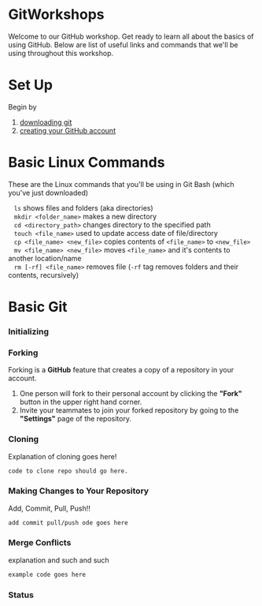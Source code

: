 # GitWorkshops
Welcome to our GitHub workshop. Get ready to learn all about the basics of using GitHub. Below are list of useful links and commands that we'll be using throughout this workshop.

Set Up
======
Begin by 
1. [downloading git](https://git-scm.com/downloads "Git Downloads")
2. [creating your GitHub account](https://github.com "GitHub Homepage")

Basic Linux Commands
======
These are the Linux commands that you'll be using in Git Bash (which you've just downloaded)  

&nbsp;&nbsp;&nbsp;`ls` shows files and folders (aka directories)  
&nbsp;&nbsp;&nbsp;`mkdir <folder_name>` makes a new directory  
&nbsp;&nbsp;&nbsp;`cd <directory_path>` changes directory to the specified path  
&nbsp;&nbsp;&nbsp;`touch <file_name>` used to update access date of file/directory  
&nbsp;&nbsp;&nbsp;`cp <file_name> <new_file>` copies contents of `<file_name>` to `<new_file>`  
&nbsp;&nbsp;&nbsp;`mv <file_name> <new_file>` moves `<file_name>` and it's contents to another location/name  
&nbsp;&nbsp;&nbsp;`rm [-rf] <file_name>` removes file (`-rf` tag removes folders and their contents, recursively)

Basic Git
======

### Initializing

### Forking
Forking is a **GitHub** feature that creates a copy of a repository in your account.  
1. One person will fork to their personal account by clicking the **"Fork"** button in the upper right hand corner.
2. Invite your teammates to join your forked repository by going to the **"Settings"** page of the repository.

### Cloning
Explanation of cloning goes here!

```bash
code to clone repo should go here.
``` 

### Making Changes to Your Repository
Add, Commit, Pull, Push!!

```bash
add commit pull/push ode goes here
```

### Merge Conflicts
explanation and such and such

```bash
example code goes here
```

### Status
